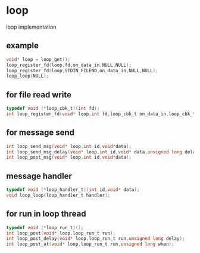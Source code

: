 # loop
loop implementation


example
-------------------
```c
void* loop = loop_get();
loop_register_fd(loop,fd,on_data_in,NULL,NULL);
loop_register_fd(loop,STDIN_FILENO,on_data_in,NULL,NULL);
loop_loop(NULL);
```

for file read write
---------------------
```c
typedef void (*loop_cbk_t)(int fd); 
int loop_register_fd(void* loop,int fd,loop_cbk_t on_data_in,loop_cbk_t on_data_out,loop_cbk_t on_error);
```

for message send 
--------------
```c
int loop_send_msg(void* loop,int id,void*data);
int loop_send_msg_delay(void* loop,int id,void* data,unsigned long delay);
int loop_post_msg(void* loop,int id,void*data);
```

message handler
--------------
```c
typedef void (*loop_handler_t)(int id,void* data);
void loop_loop(loop_handler_t handler);
```


for run in loop thread
----------------
```c
typedef void (*loop_run_t)();
int loop_post(void* loop,loop_run_t run);
int loop_post_delay(void* loop,loop_run_t run,unsigned long delay);
int loop_post_at(void* loop,loop_run_t run,unsigned long when);
```
